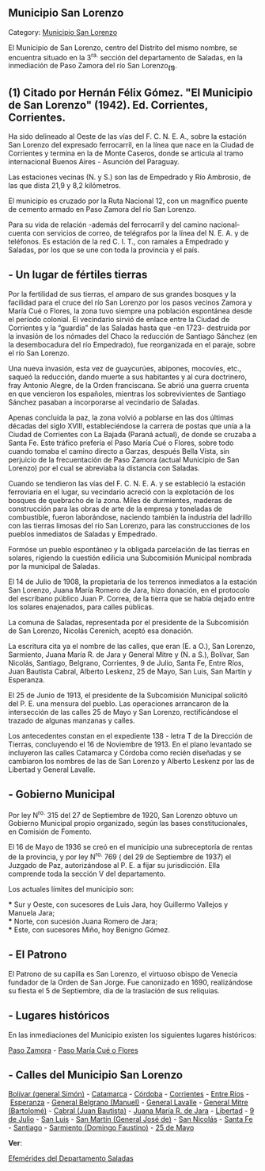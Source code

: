 ## Municipio San Lorenzo

Category: [Municipio San Lorenzo](http://descubrircorrientes.com.ar/2012/index.php/1977-geografia/9-geografia-politica/departamento-saladas/division-politica-de-saladas-municipios/municipio-san-lorenzo)

El Municipio de San Lorenzo, centro del Distrito del mismo nombre, se encuentra situado en la 3<sup>ra.</sup> sección del departamento de Saladas, en la inmediación de Paso Zamora del río San Lorenzo<sub><strong>(1)</strong></sub>.

## **(1)** Citado por Hernán Félix Gómez. "El Municipio de San Lorenzo" (1942). Ed. Corrientes, Corrientes.

Ha sido delineado al Oeste de las vías del F. C. N. E. A., sobre la estación San Lorenzo del expresado ferrocarril, en la línea que nace en la Ciudad de Corrientes y termina en la de Monte Caseros, donde se articula al tramo internacional Buenos Aires - Asunción del Paraguay.

Las estaciones vecinas (N. y S.) son las de Empedrado y Río Ambrosio, de las que dista 21,9 y 8,2 kilómetros.

El municipio es cruzado por la Ruta Nacional 12, con un magnífico puente de cemento armado en Paso Zamora del río San Lorenzo.

Para su vida de relación -además del ferrocarril y del camino nacional- cuenta con servicios de correo, de telégrafos por la línea del N. E. A. y de teléfonos. Es estación de la red C. I. T., con ramales a Empedrado y Saladas, por los que se une con toda la provincia y el país.

## **\- Un lugar de fértiles tierras**

Por la fertilidad de sus tierras, el amparo de sus grandes bosques y la facilidad para el cruce del río San Lorenzo por los pasos vecinos Zamora y María Cué o Flores, la zona tuvo siempre una población espontánea desde el período colonial. El vecindario sirvió de enlace entre la Ciudad de Corrientes y la “guardia” de las Saladas hasta que -en 1723- destruida por la invasión de los nómades del Chaco la reducción de Santiago Sánchez (en la desembocadura del río Empedrado), fue reorganizada en el paraje, sobre el río San Lorenzo.

Una nueva invasión, esta vez de guaycurúes, abipones, mocovíes, etc., saqueó la reducción, dando muerte a sus habitantes y al cura doctrinero, fray Antonio Alegre, de la Orden franciscana. Se abrió una guerra cruenta en que vencieron los españoles, mientras los sobrevivientes de Santiago Sánchez pasaban a incorporarse al vecindario de Saladas.

Apenas concluida la paz, la zona volvió a poblarse en las dos últimas décadas del siglo XVIII, estableciéndose la carrera de postas que unía a la Ciudad de Corrientes con La Bajada (Paraná actual), de donde se cruzaba a Santa Fe. Este tráfico prefería el Paso María Cué o Flores, sobre todo cuando tomaba el camino directo a Garzas, después Bella Vísta, sin perjuicio de la frecuentación de Paso Zamora (actual Municipio de San Lorenzo) por el cual se abreviaba la distancia con Saladas.

Cuando se tendieron las vías del F. C. N. E. A. y se estableció la estación ferroviaria en el lugar, su vecindario acreció con la explotación de los bosques de quebracho de la zona. Miles de durmientes, maderas de construcción para las obras de arte de la empresa y toneladas de combustible, fueron laborándose, naciendo también la industria del ladrillo con las tierras limosas del río San Lorenzo, para las construcciones de los pueblos inmediatos de Saladas y Empedrado.

Formóse un pueblo espontáneo y la obligada parcelación de las tierras en solares, rigiendo la cuestión edilicia una Subcomisión Municipal nombrada por la municipal de Saladas.

El 14 de Julio de 1908, la propietaria de los terrenos inmediatos a la estación San Lorenzo, Juana María Romero de Jara, hizo donación, en el protocolo del escribano público Juan P. Correa, de la tierra que se había dejado entre los solares enajenados, para calles públicas.

La comuna de Saladas, representada por el presidente de la Subcomisión de San Lorenzo, Nicolás Cerenich, aceptó esa donación.

La escritura cita ya el nombre de las calles, que eran (E. a O.), San Lorenzo, Sarmiento, Juana María R. de Jara y General Mitre y (N. a S.), Bolívar, San Nicolás, Santiago, Belgrano, Corrientes, 9 de Julio, Santa Fe, Entre Ríos, Juan Bautista Cabral, Alberto Leskenz, 25 de Mayo, San Luis, San Martín y Esperanza.

El 25 de Junio de 1913, el presidente de la Subcomisión Municipal solicitó del P. E. una mensura del pueblo. Las operaciones arrancaron de la intersección de las calles 25 de Mayo y San Lorenzo, rectificándose el trazado de algunas manzanas y calles.

Los antecedentes constan en el expediente 138 - letra T de la Dirección de Tierras, concluyendo el 16 de Noviembre de 1913. En el plano levantado se incluyeron las calles Catamarca y Córdoba como recién diseñadas y se cambiaron los nombres de las de San Lorenzo y Alberto Leskenz por las de Libertad y General Lavalle.

## **\- Gobierno Municipal**

Por ley N<sup>ro.</sup> 315 del 27 de Septiembre de 1920, San Lorenzo obtuvo un Gobierno Municipal propio organizado, según las bases constitucionales, en Comisión de Fomento.

El 16 de Mayo de 1936 se creó en el municipio una subreceptoría de rentas de la provincia, y por ley N<sup>ro.</sup> 769 ( del 29 de Septiembre de 1937) el Juzgado de Paz, autorizándose al P. E. a fijar su jurisdicción. Ella comprende toda la sección V del departamento.

Los actuales límites del municipio son:

**\*** Sur y Oeste, con sucesores de Luis Jara, hoy Guillermo Vallejos y Manuela Jara;  
**\*** Norte, con sucesión Juana Romero de Jara;  
**\*** Este, con sucesores Miño, hoy Benigno Gómez.

## **\- El Patrono**

El Patrono de su capilla es San Lorenzo, el virtuoso obispo de Venecia fundador de la Orden de San Jorge. Fue canonizado en 1690, realizándose su fiesta el 5 de Septiembre, día de la traslación de sus reliquias.

## **\- Lugares históricos**

En las inmediaciones del Municipio existen los siguientes lugares históricos:

[Paso Zamora](http://descubrircorrientes.com.ar/2012/index.php/1977-geografia/9-geografia-politica/departamento-saladas/division-politica-de-saladas-municipios/index.php?option=com_content&view=category&id=4270&Itemid=520) - [Paso María Cué o Flores](http://descubrircorrientes.com.ar/2012/index.php/1977-geografia/9-geografia-politica/departamento-saladas/division-politica-de-saladas-municipios/index.php?option=com_content&view=category&id=4271&Itemid=520)

## **\- Calles del Municipio San Lorenzo**

[Bolívar (general Simón)](http://descubrircorrientes.com.ar/2012/index.php/1977-geografia/9-geografia-politica/departamento-saladas/division-politica-de-saladas-municipios/index.php?option=com_content&view=category&id=2180&Itemid=519) - [Catamarca](http://descubrircorrientes.com.ar/2012/index.php/1977-geografia/9-geografia-politica/departamento-saladas/division-politica-de-saladas-municipios/index.php?option=com_content&view=category&id=2187&Itemid=520) - [Córdoba](http://descubrircorrientes.com.ar/2012/index.php/1977-geografia/9-geografia-politica/departamento-saladas/division-politica-de-saladas-municipios/index.php?option=com_content&view=category&id=2192&Itemid=520) - [Corrientes](http://descubrircorrientes.com.ar/2012/index.php/1977-geografia/9-geografia-politica/departamento-saladas/division-politica-de-saladas-municipios/index.php?option=com_content&view=category&id=1713&Itemid=500) - [Entre Ríos](http://descubrircorrientes.com.ar/2012/index.php/1977-geografia/9-geografia-politica/departamento-saladas/division-politica-de-saladas-municipios/index.php?option=com_content&view=category&id=2208&Itemid=520) - [Esperanza](http://descubrircorrientes.com.ar/2012/index.php/1977-geografia/9-geografia-politica/departamento-saladas/division-politica-de-saladas-municipios/index.php?option=com_content&view=category&id=4241&Itemid=520) - [General Belgrano (Manuel)](http://descubrircorrientes.com.ar/2012/index.php/1977-geografia/9-geografia-politica/departamento-saladas/division-politica-de-saladas-municipios/index.php?option=com_content&view=category&id=853&Itemid=519) - [General Lavalle](http://descubrircorrientes.com.ar/2012/index.php/1977-geografia/9-geografia-politica/departamento-saladas/division-politica-de-saladas-municipios/index.php?option=com_content&view=category&id=2230&Itemid=519) - [General Mitre (Bartolomé)](http://descubrircorrientes.com.ar/2012/index.php/1977-geografia/9-geografia-politica/departamento-saladas/division-politica-de-saladas-municipios/index.php?option=com_content&view=category&id=2211&Itemid=519) - [Cabral (Juan Bautista)](http://descubrircorrientes.com.ar/2012/index.php/1977-geografia/9-geografia-politica/departamento-saladas/division-politica-de-saladas-municipios/index.php?option=com_content&view=category&id=855&Itemid=519) - [Juana María R. de Jara](http://descubrircorrientes.com.ar/2012/index.php/1977-geografia/9-geografia-politica/departamento-saladas/division-politica-de-saladas-municipios/index.php?option=com_content&view=category&id=4269&Itemid=519) - [Libertad](http://descubrircorrientes.com.ar/2012/index.php/1977-geografia/9-geografia-politica/departamento-saladas/division-politica-de-saladas-municipios/index.php?option=com_content&view=category&id=2231&Itemid=520) - [9 de Julio](http://descubrircorrientes.com.ar/2012/index.php/1977-geografia/9-geografia-politica/departamento-saladas/division-politica-de-saladas-municipios/index.php?option=com_content&view=category&id=2225&Itemid=520) - [San Luis](http://descubrircorrientes.com.ar/2012/index.php/1977-geografia/9-geografia-politica/departamento-saladas/division-politica-de-saladas-municipios/index.php?option=com_content&view=category&id=2255&Itemid=520) - [San Martín (General José de)](http://descubrircorrientes.com.ar/2012/index.php/1977-geografia/9-geografia-politica/departamento-saladas/division-politica-de-saladas-municipios/index.php?option=com_content&view=category&id=2242&Itemid=519) - [San Nicolás](http://descubrircorrientes.com.ar/2012/index.php/1977-geografia/9-geografia-politica/departamento-saladas/division-politica-de-saladas-municipios/index.php?option=com_content&view=category&id=4275&Itemid=520) - [Santa Fe](http://descubrircorrientes.com.ar/2012/index.php/1977-geografia/9-geografia-politica/departamento-saladas/division-politica-de-saladas-municipios/index.php?option=com_content&view=category&id=2256&Itemid=520) - [Santiago](http://descubrircorrientes.com.ar/2012/index.php/1977-geografia/9-geografia-politica/departamento-saladas/division-politica-de-saladas-municipios/index.php?option=com_content&view=category&id=4276&Itemid=520) - [Sarmiento (Domingo Faustino)](http://descubrircorrientes.com.ar/2012/index.php/1977-geografia/9-geografia-politica/departamento-saladas/division-politica-de-saladas-municipios/index.php?option=com_content&view=category&id=3628&Itemid=579) - [25 de Mayo](http://descubrircorrientes.com.ar/2012/index.php/1977-geografia/9-geografia-politica/departamento-saladas/division-politica-de-saladas-municipios/index.php?option=com_content&view=category&id=2235&Itemid=520)

**Ver**:

[Efemérides del Departamento Saladas](http://descubrircorrientes.com.ar/2012/index.php/1977-geografia/9-geografia-politica/departamento-saladas/division-politica-de-saladas-municipios/index.php?option=com_content&view=category&id=527&Itemid=509)
